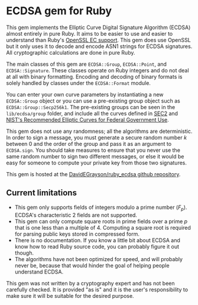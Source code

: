 # ECDSA gem for Ruby

This gem implements the Elliptic Curve Digital Signature Algorithm (ECDSA) almost entirely in pure Ruby.
It aims to be easier to use and easier to understand than Ruby's [OpenSSL EC support](http://www.ruby-doc.org/stdlib/libdoc/openssl/rdoc/OpenSSL/PKey/EC.html).
This gem does use OpenSSL but it only uses it to decode and encode ASN1 strings for ECDSA signatures.
All cryptographic calculations are done in pure Ruby.

The main classes of this gem are `ECDSA::Group`, `ECDSA::Point`, and `ECDSA::Signature`.
These classes operate on Ruby integers and do not deal at all with binary formatting.
Encoding and decoding of binary formats is solely handled by classes under the `ECDSA::Format` module.

You can enter your own curve parameters by instantiating a new `ECDSA::Group` object or you can
use a pre-existing group object such as `ECDSA::Group::Secp256k1`.
The pre-existing groups can be seen in the `lib/ecdsa/group` folder, and include all the curves
defined in [SEC2](http://www.secg.org/collateral/sec2_final.pdf) and [NIST's Recommended Elliptic Curves for Federal Government Use](http://csrc.nist.gov/groups/ST/toolkit/documents/dss/NISTReCur.pdf).

This gem does not use any randomness; all the algorithms are deterministic.
In order to sign a message, you must generate a secure random number _k_ between 0
and the order of the group and pass it as an argument to `ECDSA.sign`.
You should take measures to ensure that you never use the same random number to sign
two different messages, or else it would be easy for someone to compute your
private key from those two signatures.

This gem is hosted at the [DavidEGrayson/ruby_ecdsa github repository](https://github.com/DavidEGrayson/ruby_ecdsa).

## Current limitations

- This gem only supports fields of integers modulo a prime number (_F<sub>p</sub>_).
  ECDSA's characteristic 2 fields are not supported.
- This gem can only compute square roots in prime fields over a prime _p_
  that is one less than a multiple of 4.
  Computing a square root is required for parsing public keys stored in compressed form.
- There is no documentation.  If you know a little bit about ECDSA and know how to read
  Ruby source code, you can probably figure it out though.
- The algorithms have not been optimized for speed, and will probably never be, because that
  would hinder the goal of helping people understand ECDSA.

This gem was not written by a cryptography expert and has not been carefully checked.
It is provided "as is" and it is the user's responsibility to make sure it will be
suitable for the desired purpose.